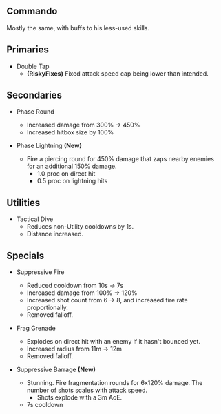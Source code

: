 ## Commando

Mostly the same, with buffs to his less-used skills.

## Primaries

- Double Tap
	- **(RiskyFixes)** Fixed attack speed cap being lower than intended.
	
## Secondaries

- Phase Round
	- Increased damage from 300% -> 450%
	- Increased hitbox size by 100%
	
- Phase Lightning **(New)**
	- Fire a piercing round for 450% damage that zaps nearby enemies for an additional 150% damage.
		- 1.0 proc on direct hit
		- 0.5 proc on lightning hits
		
## Utilities

- Tactical Dive
	- Reduces non-Utility cooldowns by 1s.
	- Distance increased.
	
## Specials

- Suppressive Fire
	- Reduced cooldown from 10s -> 7s
	- Increased damage from 100% -> 120%
	- Increased shot count from 6 -> 8, and increased fire rate proportionally.
	- Removed falloff.
	
- Frag Grenade
	- Explodes on direct hit with an enemy if it hasn't bounced yet.
	- Increased radius from 11m -> 12m
	- Removed falloff.
	
- Suppressive Barrage **(New)**
	- Stunning. Fire fragmentation rounds for 6x120% damage. The number of shots scales with attack speed.
		- Shots explode with a 3m AoE.
	- 7s cooldown